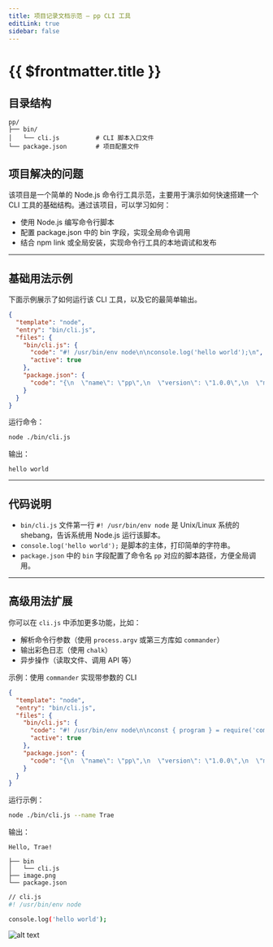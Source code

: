 ```yaml
---
title: 项目记录文档示范 — pp CLI 工具
editLink: true
sidebar: false
---
```


# {{ $frontmatter.title }}

## 目录结构

```plaintext
pp/
├── bin/
│   └── cli.js          # CLI 脚本入口文件
└── package.json        # 项目配置文件
```

## 项目解决的问题

该项目是一个简单的 Node.js 命令行工具示范，主要用于演示如何快速搭建一个 CLI 工具的基础结构。通过该项目，可以学习如何：

- 使用 Node.js 编写命令行脚本
- 配置 package.json 中的 bin 字段，实现全局命令调用
- 结合 npm link 或全局安装，实现命令行工具的本地调试和发布

------

## 基础用法示例

下面示例展示了如何运行该 CLI 工具，以及它的最简单输出。

```json
{
  "template": "node",
  "entry": "bin/cli.js",
  "files": {
    "bin/cli.js": {
      "code": "#! /usr/bin/env node\n\nconsole.log('hello world');\n",
      "active": true
    },
    "package.json": {
      "code": "{\n  \"name\": \"pp\",\n  \"version\": \"1.0.0\",\n  \"main\": \"index.js\",\n  \"bin\": {\n    \"pp\": \"./bin/cli.js\"\n  },\n  \"scripts\": {\n    \"test\": \"echo \\\"Error: no test specified\\\" && exit 1\"\n  },\n  \"keywords\": [],\n  \"author\": \"杜审言\",\n  \"license\": \"ISC\",\n  \"description\": \"\"\n}\n"
    }
  }
}
```

运行命令：

```bash
node ./bin/cli.js
```

输出：

```plainText
hello world
```

------

## 代码说明

- `bin/cli.js` 文件第一行 `#! /usr/bin/env node` 是 Unix/Linux 系统的 shebang，告诉系统用 Node.js 运行该脚本。
- `console.log('hello world');` 是脚本的主体，打印简单的字符串。
- `package.json` 中的 `bin` 字段配置了命令名 `pp` 对应的脚本路径，方便全局调用。

------

## 高级用法扩展

你可以在 `cli.js` 中添加更多功能，比如：

- 解析命令行参数（使用 `process.argv` 或第三方库如 `commander`）
- 输出彩色日志（使用 `chalk`）
- 异步操作（读取文件、调用 API 等）

示例：使用 `commander` 实现带参数的 CLI

```json
{
  "template": "node",
  "entry": "bin/cli.js",
  "files": {
    "bin/cli.js": {
      "code": "#! /usr/bin/env node\n\nconst { program } = require('commander');\n\nprogram\n  .version('1.0.0')\n  .option('-n, --name <type>', 'your name')\n  .parse(process.argv);\n\nconst options = program.opts();\n\nif (options.name) {\n  console.log(`Hello, ${options.name}!`);\n} else {\n  console.log('Hello world');\n}\n",
      "active": true
    },
    "package.json": {
      "code": "{\n  \"name\": \"pp\",\n  \"version\": \"1.0.0\",\n  \"main\": \"index.js\",\n  \"bin\": {\n    \"pp\": \"./bin/cli.js\"\n  },\n  \"dependencies\": {\n    \"commander\": \"^10.0.0\"\n  },\n  \"scripts\": {\n    \"test\": \"echo \\\"Error: no test specified\\\" && exit 1\"\n  },\n  \"keywords\": [],\n  \"author\": \"杜审言\",\n  \"license\": \"ISC\",\n  \"description\": \"\"\n}\n"
    }
  }
}
```

运行示例：

```bash
node ./bin/cli.js --name Trae
```

输出：

```plainText
Hello, Trae!
```

```plain
├── bin
│   └── cli.js
├── image.png
└── package.json
```

```bash
// cli.js
#! /usr/bin/env node

console.log('hello world');
```

![alt text](/image.png)
